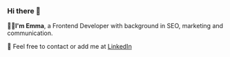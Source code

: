 ### Hi there 👋

  👩‍💻<strong>I'm Emma</strong>, a Frontend Developer with background in SEO, marketing and communication.

💬 Feel free to contact or add me at <a href="https://www.linkedin.com/in/emmalindell4/">LinkedIn</a>

